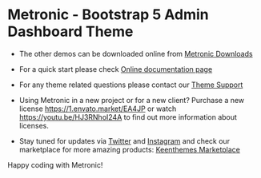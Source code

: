 # Metronic - Bootstrap 5 Admin Dashboard Theme

- The other demos can be downloaded online from [Metronic Downloads](//devs.keenthemes.com/metronic)

- For a quick start please check [Online documentation page](//preview.keenthemes.com/flask/metronic/docs/)

- For any theme related questions please contact our [Theme Support](//keenthemes.com/support/)

- Using Metronic in a new project or for a new client? Purchase a new license https://1.envato.market/EA4JP or watch https://youtu.be/HJ3RNhoI24A to find out more information about licenses.

- Stay tuned for updates via [Twitter](//www.twitter.com/keenthemes) and [Instagram](//www.instagram.com/keenthemes) and
  check our marketplace for more amazing products: [Keenthemes Marketplace](//keenthemes.com/)

Happy coding with Metronic!
